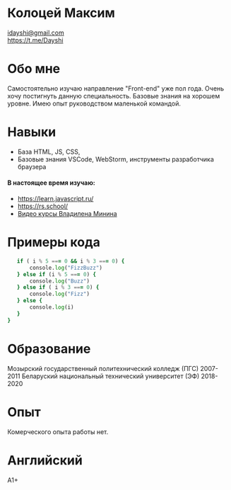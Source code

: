 #  Колоцей Максим
  idayshi@gmail.com \
 https://t.me/Dayshi

#  Обо мне
 Самостоятельно изучаю направление "Front-end" уже пол года.
 Очень хочу постигнуть данную специальность.
 Базовые знания на хорошем уровне.
 Имею опыт руководством маленькой командой.

#  Навыки
 - База HTML, JS, CSS, 
 - Базовые знания VSCode, WebStorm, инструменты разработчика браузера
#### В настоящее время изучаю:
 * https://learn.javascript.ru/
 * https://rs.school/
 * [Видео курсы Владилена Минина](https://www.youtube.com/channel/UCg8ss4xW9jASrqWGP30jXiw)

#  Примеры кода
 ```for ( let i = 1; i < 100; i++) {
    if ( i % 5 === 0 && i % 3 === 0) {
        console.log("FizzBuzz")
    } else if (i % 5 === 0) {
        console.log("Buzz")
    } else if ( i % 3 === 0) {
        console.log("Fizz")
    } else {
        console.log(i)
    }
}
```
# Образование 
 Мозырский государственный политехнический колледж (ПГС) 2007-2011
 Беларуский национальный технический университет (ЭФ) 2018-2020
#  Опыт
 Комерческого опыта работы нет.

#  Английский
 A1+